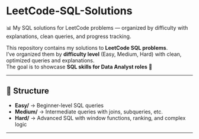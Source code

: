 # LeetCode-SQL-Solutions
📊 My SQL solutions for LeetCode problems — organized by difficulty with explanations, clean queries, and progress tracking.

This repository contains my solutions to **LeetCode SQL problems**.  
I’ve organized them by **difficulty level** (Easy, Medium, Hard) with clean, optimized queries and explanations.  
The goal is to showcase **SQL skills for Data Analyst roles** 🚀

---

## 📂 Structure
- **Easy/** → Beginner-level SQL queries  
- **Medium/** → Intermediate queries with joins, subqueries, etc.  
- **Hard/** → Advanced SQL with window functions, ranking, and complex logic  

---
